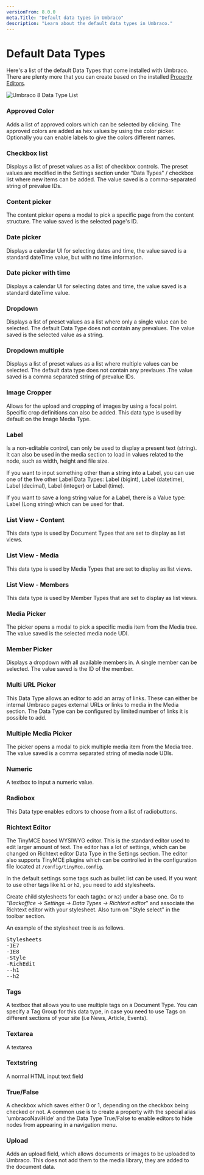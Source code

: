 ```yaml
---
versionFrom: 8.0.0
meta.Title: "Default data types in Umbraco"
description: "Learn about the default data types in Umbraco."
---
```


# Default Data Types

Here's a list of the default Data Types that come installed with Umbraco. There are plenty more that you can create based on the installed [Property Editors](../../Backoffice/Property-Editors/index.md).

![Umbraco 8 Data Type List](images/default-data-types-8.png)

### Approved Color
Adds a list of approved colors which can be selected by clicking. The approved colors are added as hex values by using the color picker. Optionally you can enable labels to give the colors different names.

### Checkbox list
Displays a list of preset values as a list of checkbox controls. The preset values are modified in the Settings
section under "Data Types" / checkbox list where new items can be added. The value saved is a comma-separated
string of prevalue IDs.

### Content picker
The content picker opens a modal to pick a specific page from the content structure.
The value saved is the selected page's ID.

### Date picker
Displays a calendar UI for selecting dates and time, the value saved is a standard dateTime value,
but with no time information.

### Date picker with time
Displays a calendar UI for selecting dates and time, the value saved is a standard dateTime value.

### Dropdown
Displays a list of preset values as a list where only a single value can be selected. The default Data Type does not contain any prevalues. The value saved is the selected value as a string.

### Dropdown multiple
Displays a list of preset values as a list where multiple values can be selected. The default data type does not contain any prevlaues .The value saved is a comma separated string of prevalue IDs.

### Image Cropper
Allows for the upload and cropping of images by using a focal point. Specific crop definitions can also be added. This data type is used by default on the Image Media Type.

### Label
Is a non-editable control, can only be used to display a present text (string). It can also be used in the
media section to load in values related to the node, such as width, height and file size.

If you want to input something other than a string into a Label, you can use one of the five other Label Data Types: Label (bigint), Label (datetime), Label (decimal), Label (integer) or Label (time). 

If you want to save a long string value for a Label, there is a Value type: Label (Long string) which can be used for that.

### List View - Content
This data type is used by Document Types that are set to display as list views.

### List View - Media
This data type is used by Media Types that are set to display as list views.

### List View - Members
This data type is used by Member Types that are set to display as list views.

### Media Picker
The picker opens a modal to pick a specific media item from the Media tree.
The value saved is the selected media node UDI.

### Member Picker
Displays a dropdown with all available members in. A single member can be selected.
The value saved is the ID of the member.

### Multi URL Picker
This Data Type allows an editor to add an array of links. These can either be internal Umbraco pages external URLs or links to media in the Media section. The Data Type can be configured by limited number of links it is possible to add.

### Multiple Media Picker
The picker opens a modal to pick multiple media item from the Media tree.
The value saved is a comma separated string of media node UDIs.

### Numeric
A textbox to input a numeric value.

### Radiobox
This Data type enables editors to choose from a list of radiobuttons.

### Richtext Editor
The TinyMCE based WYSIWYG editor. This is the standard editor used to edit larger amount of text. The editor has a lot of settings, which can be changed on Richtext editor Data Type in the Settings section. The editor also supports TinyMCE plugins which can be controlled in the configuration file located at `/config/tinyMce.config`.

In the default settings some tags such as bullet list can be used. If you want to use other tags like `h1` or `h2`, you need to add stylesheets.

Create child stylesheets for each tag(`h1` or `h2`) under a base one.
Go to "*Backoffice -> Settings -> Data Types -> Richtext editor*" and associate the Richtext editor with your stylesheet.
Also turn on "Style select" in the toolbar section.

An example of the stylesheet tree is as follows.

<pre>
Stylesheets
-IE7
-IE8
-Style
-RichEdit
--h1
--h2
</pre>

### Tags
A textbox that allows you to use multiple tags on a Document Type. You can specify a Tag Group for this data type, in case you need to use Tags on different sections of your site (i.e  News, Article, Events).

### Textarea
A textarea

### Textstring
A normal HTML input text field

### True/False
A checkbox which saves either 0 or 1, depending on the checkbox being checked or not. A common use is to create a property with the special alias 'umbracoNaviHide' and the Data Type True/False to enable editors to hide nodes from appearing in a navigation menu.

### Upload
Adds an upload field, which allows documents or images to be uploaded to Umbraco. This does not add them to the media library, they are added to the document data.

